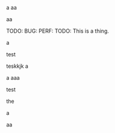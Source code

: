 a
aa









aa







TODO:
BUG:
PERF:
TODO: This is a thing.

a 

test


teskkjk
a

a
aaa




test



the


a




aa




